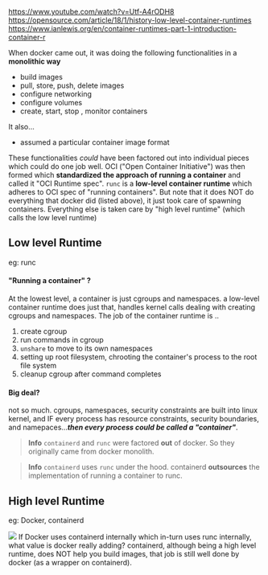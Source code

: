 https://www.youtube.com/watch?v=Utf-A4rODH8
https://opensource.com/article/18/1/history-low-level-container-runtimes
https://www.ianlewis.org/en/container-runtimes-part-1-introduction-container-r

When docker came out, it was doing the following functionalities in a **monolithic way**
- build images
- pull, store, push, delete images
- configure networking
- configure volumes
- create, start, stop , monitor containers

It also...
- assumed a particular container image format

These functionalities _could_ have been factored out into individual pieces which could do one job well. OCI ("Open Container Initiative") was then formed which **standardized the approach of running a container**  and called it "OCI Runtime spec".
`runc` is a **low-level container runtime** which adheres to OCI spec of "running containers". But note that it does  NOT do everything that docker did (listed above), it just took care of spawning containers.  Everything else is taken care by "high level runtime" (which calls the low level runtime)



## Low level Runtime
eg: runc
#### "Running a container" ?
At the lowest level, a container is just cgroups and namespaces. a low-level container runtime does just that, handles kernel calls dealing with creating cgroups and namespaces. The job of the container runtime is ..
1. create cgroup
2. run commands in cgroup
3. `unshare` to move to its own namespaces
4. setting up root filesystem, chrooting the container's process to the root file system
5. cleanup cgroup after command completes

#### Big deal?
not so much.
cgroups, namespaces, security constraints are built into linux kernel, and IF every process has resource constraints, security boundaries, and namepaces...**_then every process could be called a "container"_**. 

>**Info**
>`containerd` and `runc` were factored **out** of docker. So they originally came from docker monolith.

>**Info**
>`containerd` uses `runc` under the hood.
>containerd **outsources** the implementation of running a container to runc.

## High level Runtime
eg: Docker, containerd

![](../../assets/docker-22.png)
If Docker uses containerd internally which in-turn uses runc internally, what value is docker really adding?
containerd, although being a high level runtime, does NOT help you build images, that job is still well done by docker (as a wrapper on containerd).

